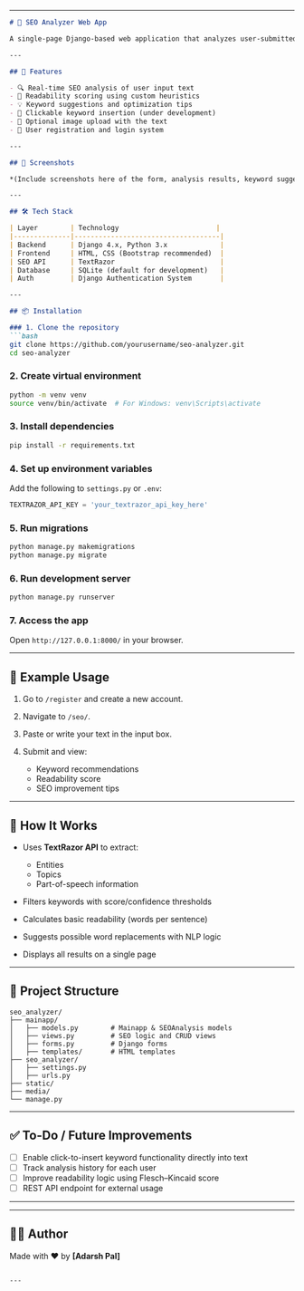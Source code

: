 

---

````markdown
# 🧠 SEO Analyzer Web App

A single-page Django-based web application that analyzes user-submitted text content (like blog posts, tweets, or newsletters) for SEO performance using the [TextRazor API](https://www.textrazor.com/).

---

## 🚀 Features

- 🔍 Real-time SEO analysis of user input text  
- 🧾 Readability scoring using custom heuristics  
- 💡 Keyword suggestions and optimization tips  
- 🔁 Clickable keyword insertion (under development)  
- 📸 Optional image upload with the text  
- 🔐 User registration and login system  

---

## 📸 Screenshots

*(Include screenshots here of the form, analysis results, keyword suggestions)*

---

## 🛠️ Tech Stack

| Layer        | Technology                        |
|--------------|------------------------------------|
| Backend      | Django 4.x, Python 3.x             |
| Frontend     | HTML, CSS (Bootstrap recommended)  |
| SEO API      | TextRazor                          |
| Database     | SQLite (default for development)   |
| Auth         | Django Authentication System       |

---

## 📦 Installation

### 1. Clone the repository
```bash
git clone https://github.com/yourusername/seo-analyzer.git
cd seo-analyzer
````

### 2. Create virtual environment

```bash
python -m venv venv
source venv/bin/activate  # For Windows: venv\Scripts\activate
```

### 3. Install dependencies

```bash
pip install -r requirements.txt
```

### 4. Set up environment variables

Add the following to `settings.py` or `.env`:

```python
TEXTRAZOR_API_KEY = 'your_textrazor_api_key_here'
```

### 5. Run migrations

```bash
python manage.py makemigrations
python manage.py migrate
```

### 6. Run development server

```bash
python manage.py runserver
```

### 7. Access the app

Open `http://127.0.0.1:8000/` in your browser.

---

## 🧪 Example Usage

1. Go to `/register` and create a new account.
2. Navigate to `/seo/`.
3. Paste or write your text in the input box.
4. Submit and view:

   * Keyword recommendations
   * Readability score
   * SEO improvement tips

---

## 🧠 How It Works

* Uses **TextRazor API** to extract:

  * Entities
  * Topics
  * Part-of-speech information
* Filters keywords with score/confidence thresholds
* Calculates basic readability (words per sentence)
* Suggests possible word replacements with NLP logic
* Displays all results on a single page

---

## 📁 Project Structure

```
seo_analyzer/
├── mainapp/
│   ├── models.py        # Mainapp & SEOAnalysis models
│   ├── views.py         # SEO logic and CRUD views
│   ├── forms.py         # Django forms
│   ├── templates/       # HTML templates
├── seo_analyzer/
│   ├── settings.py
│   ├── urls.py
├── static/
├── media/
└── manage.py
```

---

## ✅ To-Do / Future Improvements

* [ ] Enable click-to-insert keyword functionality directly into text
* [ ] Track analysis history for each user
* [ ] Improve readability logic using Flesch–Kincaid score
* [ ] REST API endpoint for external usage

---



---

## 🙋‍♂️ Author

Made with ❤️ by **\[Adarsh Pal]**



```

---


